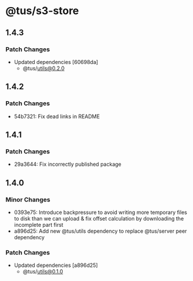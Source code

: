 # @tus/s3-store

## 1.4.3

### Patch Changes

- Updated dependencies [60698da]
  - @tus/utils@0.2.0

## 1.4.2

### Patch Changes

- 54b7321: Fix dead links in README

## 1.4.1

### Patch Changes

- 29a3644: Fix incorrectly published package

## 1.4.0

### Minor Changes

- 0393e75: Introduce backpressure to avoid writing more temporary files to disk than we
  can upload & fix offset calculation by downloading the incomplete part first
- a896d25: Add new @tus/utils dependency to replace @tus/server peer dependency

### Patch Changes

- Updated dependencies [a896d25]
  - @tus/utils@0.1.0
